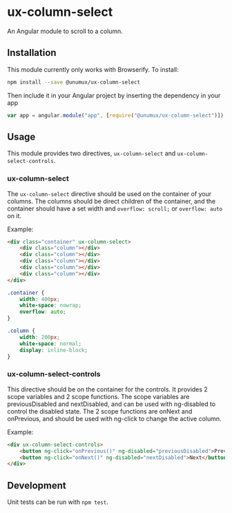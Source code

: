 # ux-column-select

An Angular module to scroll to a column.

## Installation

This module currently only works with Browserify. To install:

```bash
npm install --save @unumux/ux-column-select
```

Then include it in your Angular project by inserting the dependency in your app

```javascript
var app = angular.module("app", [require("@unumux/ux-column-select")]);
```

## Usage

This module provides two directives, `ux-column-select` and `ux-column-select-controls`.

### ux-column-select

The `ux-column-select` directive should be used on the container of your columns. The columns should be direct children of the container, and the container should have a set width and `overflow: scroll;` or `overflow: auto` on it.

Example:
```html
<div class="container" ux-column-select>
    <div class="column"></div>
    <div class="column"></div>
    <div class="column"></div>
    <div class="column"></div>
    <div class="column"></div>
</div>
```

```css
.container {
    width: 400px;
    white-space: nowrap;
    overflow: auto;
}

.column {
    width: 200px;
    white-space: normal;
    display: inline-block;
}
```

### ux-column-select-controls

This directive should be on the container for the controls. It provides 2 scope variables and 2 scope functions. The scope variables are previousDisabled and nextDisabled, and can be used with ng-disabled to control the disabled state. The 2 scope functions are onNext and onPrevious, and should be used with ng-click to change the active column.

Example:
```html
<div ux-column-select-controls>
    <button ng-click="onPrevious()" ng-disabled="previousDisabled">Previous</button>
    <button ng-click="onNext()" ng-disabled="nextDisabled">Next</button>
</div>
```

## Development

Unit tests can be run with `npm test`.
